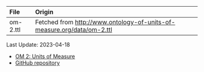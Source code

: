 | File                              | Origin                                                                            |
|:----------------------------------|:----------------------------------------------------------------------------------|
| om-2.ttl                          | Fetched from <http://www.ontology-of-units-of-measure.org/data/om-2.ttl>          |

Last Update: 2023-04-18

* [OM 2: Units of Measure](http://www.ontology-of-units-of-measure.org/page/om-2)
* [GitHub repository](https://github.com/HajoRijgersberg/OM)
